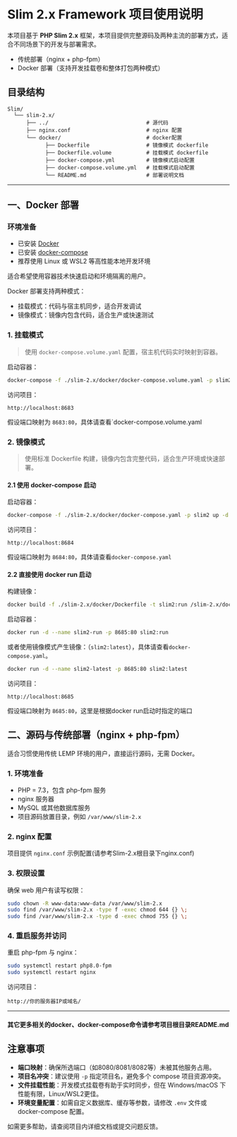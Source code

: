 # Slim 2.x Framework 项目使用说明

本项目基于 **PHP Slim 2.x** 框架，本项目提供完整源码及两种主流的部署方式，适合不同场景下的开发与部署需求。

- 传统部署（nginx + php-fpm）
- Docker 部署（支持开发挂载卷和整体打包两种模式）

## 目录结构

```text
Slim/
  └── slim-2.x/
      ├── ../                               # 源代码
      ├── nginx.conf                        # nginx 配置
      └── docker/                           # docker配置
            ├── Dockerfile                  # 镜像模式 dockerfile
            ├── Dockerfile.volume           # 挂载模式 dockerfile
            ├── docker-compose.yml          # 镜像模式启动配置
            ├── docker-compose.volume.yml   # 挂载模式启动配置
            └── README.md                   # 部署说明文档
```

---

## 一、Docker 部署

### 环境准备

- 已安装 [Docker](https://docs.docker.com/get-docker/)
- 已安装 [docker-compose](https://docs.docker.com/compose/install/)
- 推荐使用 Linux 或 WSL2 等高性能本地开发环境

适合希望使用容器技术快速启动和环境隔离的用户。

Docker 部署支持两种模式：

- 挂载模式：代码与宿主机同步，适合开发调试
- 镜像模式：镜像内包含代码，适合生产或快速测试

### 1. 挂载模式

> 使用 `docker-compose.volume.yaml` 配置，宿主机代码实时映射到容器。

启动容器：

```bash
docker-compose -f ./slim-2.x/docker/docker-compose.volume.yaml -p slim2-volume up -d --build
```

访问项目：

```
http://localhost:8683
```

假设端口映射为 `8683:80`，具体请查看`docker-compose.volume.yaml

### 2. 镜像模式

> 使用标准 Dockerfile 构建，镜像内包含完整代码，适合生产环境或快速部署。

#### 2.1 使用 docker-compose 启动

启动容器：

```bash
docker-compose -f ./slim-2.x/docker/docker-compose.yaml -p slim2 up -d --build
```

访问项目：

```
http://localhost:8684
```

假设端口映射为 `8684:80`，具体请查看`docker-compose.yaml`

#### 2.2 直接使用 docker run 启动

构建镜像：

```bash
docker build -f ./slim-2.x/docker/Dockerfile -t slim2:run /slim-2.x/docker
```

启动容器：

```bash
docker run -d --name slim2-run -p 8685:80 slim2:run
```

或者使用镜像模式产生镜像：（`slim2:latest`），具体请查看`docker-compose.yaml`。

```bash
docker run -d --name slim2-latest -p 8685:80 slim2:latest
```

访问项目：

```
http://localhost:8685
```

假设端口映射为 `8685:80`，这里是根据docker run启动时指定的端口

## 二、源码与传统部署（nginx + php-fpm）

适合习惯使用传统 LEMP 环境的用户，直接运行源码，无需 Docker。

### 1. 环境准备

- PHP = 7.3，包含 php-fpm 服务
- nginx 服务器
- MySQL 或其他数据库服务
- 项目源码放置目录，例如 `/var/www/slim-2.x`

### 2. nginx 配置

项目提供 `nginx.conf` 示例配置(请参考Slim-2.x根目录下nginx.conf)

### 3. 权限设置

确保 web 用户有读写权限：

```bash
sudo chown -R www-data:www-data /var/www/slim-2.x
sudo find /var/www/slim-2.x -type f -exec chmod 644 {} \;
sudo find /var/www/slim-2.x -type d -exec chmod 755 {} \;
```

### 4. 重启服务并访问

重启 php-fpm 与 nginx：

```bash
sudo systemctl restart php8.0-fpm
sudo systemctl restart nginx
```

访问项目：

```
http://你的服务器IP或域名/
```

---

#### 其它更多相关的docker、docker-compose命令请参考项目根目录README.md

## 注意事项

- **端口映射**：确保所选端口（如8080/8081/8082等）未被其他服务占用。
- **项目名冲突**：建议使用 `-p` 指定项目名，避免多个 compose 项目资源冲突。
- **文件挂载性能**：开发模式挂载卷有助于实时同步，但在 Windows/macOS 下性能有限，Linux/WSL2更佳。
- **环境变量配置**：如需自定义数据库、缓存等参数，请修改 `.env` 文件或 docker-compose 配置。

如需更多帮助，请查阅项目内详细文档或提交问题反馈。
